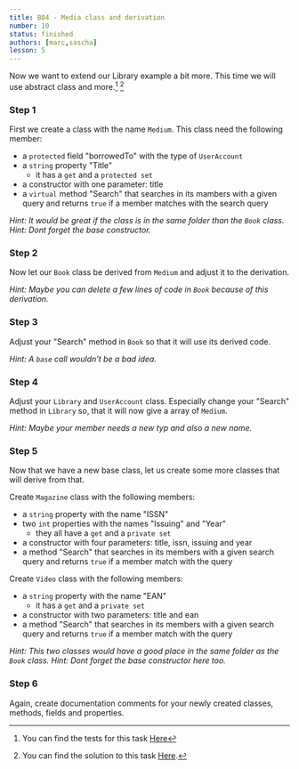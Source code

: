```yaml
---
title: B04 - Media class and derivation
number: 10
status: finished
authors: [marc,sascha]
lesson: 5
---
```


Now we want to extend our Library example a bit more. This time we will use abstract class and more.[^tests] [^solution]

[^tests]:
    You can find the tests for this task [Here](https://github.com/satkowski/csharp-solutions/tree/master/lesson_04/B04_abstract_media/Tests)

[^solution]:
    You can find the solution to this task [Here](https://github.com/satkowski/csharp-solutions/tree/master/lesson_04/B04_abstract_media/ExerciseSolution/).

### Step 1

First we create a class with the name `Medium`. This class need the following member:

- a `protected` field "borrowedTo" with the type of `UserAccount`
- a `string` property "Title"
  - it has a `get` and a `protected set`
- a constructor with one parameter: title
- a `virtual` method "Search" that searches in its mambers with a given query and returns `true` if a member matches with the search query

*Hint: It would be great if the class is in the same folder than the `Book` class.*
*Hint: Dont forget the base constructor.*

### Step 2

Now let our `Book` class be derived from `Medium` and adjust it to the derivation. 

*Hint: Maybe you can delete a few lines of code in `Book` because of this derivation.*

### Step 3

Adjust your "Search" method in `Book` so that it will use its derived code.

*Hint: A `base` call wouldn't be a bad idea.*

### Step 4

Adjust your `Library` and `UserAccount` class.
Especially change your "Search" method in `Library` so, that it will now give a array of `Medium`.

*Hint: Maybe your member needs a new typ and also a new name.*

### Step 5

Now that we have a new base class, let us create some more classes that will derive from that.

Create `Magazine` class with the following members:
- a `string` property with the name "ISSN"
- two `int` properties with the names "Issuing" and "Year"
  - they all have a `get` and a `private set`
- a constructor with four parameters: title, issn, issuing and year
- a method "Search" that searches in its members with a given search query and returns `true` if a member match with the query

Create `Video` class with the following members:
- a `string` property with the name "EAN"
  - it has a `get` and a `private set`
- a constructor with two parameters: title and ean
- a method "Search" that searches in its members with a given search query and returns `true` if a member match with the query

*Hint: This two classes would have a good place in the same folder as the `Book` class.*
*Hint: Dont forget the base constructor here too.*

### Step 6

Again, create documentation comments for your newly created classes, methods, fields and properties.
